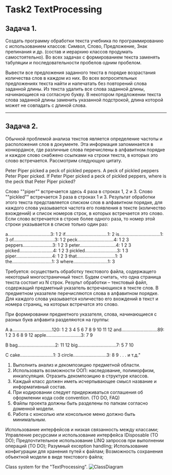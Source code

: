 # Task2 TextProcessing

## Задача 1. 
Создать программу обработки текста учебника по программированию с использованием классов: Символ, Слово, Предложение, Знак препинания и др. (состав и иерархию классов продумать самостоятельно). Во всех задачах с формированием текста заменять табуляции и последовательности пробелов одним пробелом.

Вывести все предложения заданного текста в порядке возрастания количества слов в каждом из них.
Во всех вопросительных предложениях текста найти и напечатать без повторений слова заданной длины.
Из текста удалить все слова заданной длины, начинающиеся на согласную букву.
В некотором предложении текста слова заданной длины заменить указанной подстрокой, длина которой может не совпадать с длиной слова.

--------------------------------------------

## Задача 2. 
Обычной проблемой анализа текстов является определение частоты и расположения слов в документе. Эта информация запоминается в конкордансе, где различные слова перечислены в алфавитном порядке и каждое слово снабжено ссылками на строки текста, в которых это слово встречается. Рассмотрим следующую цитату.

Peter Piper picked a peck of pickled peppers. A peck of pickled
peppers Peter Piper picked. If Peter Piper picked a peck of
pickled peppers, where is the peck that Peter Piper picked?

Слово ""piper"" встречается здесь 4 раза в строках 1, 2 и 3. Слово ""pickled"" встречается 3 раза в строках 1 и 3. Результат обработки этого текста представляется списком слов в алфавитном порядке, для каждого слова указывается частота его появления в тексте (количество вхождений) и список номеров строк, в которых встречается это слово. Если слово встречается в строке более одного раза, то номер этой строки указывается в списке только один раз:

a.................................3: 1 2
if.................................1: 2
is................................1: 3
of................................3: 1 2
peck............................4: 1 2 3
peppers.......................3: 1 2 3
peter............................4: 1 2 3
picked..........................4: 1 2 3
pickled.........................3: 1 3
piper............................4: 1 2 3
that..............................1: 3
the...............................1: 3
where...........................1: 3

Требуется: осуществить обработку текстового файла, содержащего некоторый многостраничный текст. Будем считать, что одна страница текста состоит из N строк. 
Результ обработки – текстовый файл, содержащий предметный указатель встречающихся в тексте слов. 
В предметном указателе перечисляются слова в алфавитном порядке. 
Для каждого слова указывается количество его вхождений в текст и номера страниц, на которых встречатся это слово. 

При формировании предметного указателя, слова, начинающиеся с разных букв алфавита разделяются на группы:

А
a...............................120: 1 2 3 4 5 6 7 8 9 10 11 12
and............................89: 1 2 3 6 8 9 12
apple...........................3: 7 9

B
bag.............................2: 11 12
big..............................7: 5 7 10

C
cake..........................1: 3
circle..........................3: 8 9
. . .
и т.д."

1. Выполнить анализ и декомпозицию предметной области.
2. Использовать возможности ООП: наследование, полиморфизм, инкапсуляция. Отразить декомпозицию в структуре классов.
3. Каждый класс должен иметь исчерпывающее смысл название и информативный состав.
4. При кодировании следует придерживаться соглашения об оформлении кода code convention. (TO DO, FAQ)
5. Файлы проекта должны быть разделены по папкам согласно доменной модели.
6. Работа с консолью или консольное меню должно быть минимальным.

Использование интерфейсов и низкая связанность между классами;
Управление ресурсами и использование интерфейса IDisposable (TO DO);
Предпочтительное использование LINQ запросов при выполнении операций (TO DO);
Разумный exception handling;
Использование конфигурации для хранения путей к файлам;
Возможность сохранения объектной модели в виде текстового файла;


Class system for the "TextProcessing".
![ClassDiagram](https://github.com/Irirgavia/.NetTraining/blob/Task2_TextProcessing/TextProcessingLibrary/Hierarchy/TextProcessingClassDiagram.png)
